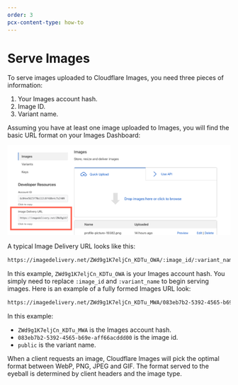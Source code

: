 ```yaml
---
order: 3
pcx-content-type: how-to
---
```


# Serve Images

To serve images uploaded to Cloudflare Images, you need three pieces of information:

1. Your Images account hash.
1. Image ID.
1. Variant name.

Assuming you have at least one image uploaded to Images, you will find the basic URL format on your Images Dashboard:

![Serving images with Cloudflare Images](./image-delivery-url.png)

A typical Image Delivery URL looks like this:

```txt
https://imagedelivery.net/ZWd9g1K7eljCn_KDTu_OWA/:image_id/:variant_name
```

In this example, `ZWd9g1K7eljCn_KDTu_OWA` is your Images account hash. You simply need to replace `:image_id` and `:variant_name` to begin serving images. Here is an example of a fully formed Images URL look:

```txt
https://imagedelivery.net/ZWd9g1K7eljCn_KDTu_MWA/083eb7b2-5392-4565-b69e-aff66acddd00/public
```

In this example:

- `ZWd9g1K7eljCn_KDTu_MWA` is the Images account hash.
- `083eb7b2-5392-4565-b69e-aff66acddd00` is the image id.
- `public` is the variant name.

When a client requests an image, Cloudflare Images will pick the optimal format between WebP, PNG, JPEG and GIF. The format served to the eyeball is determined by client headers and the image type.